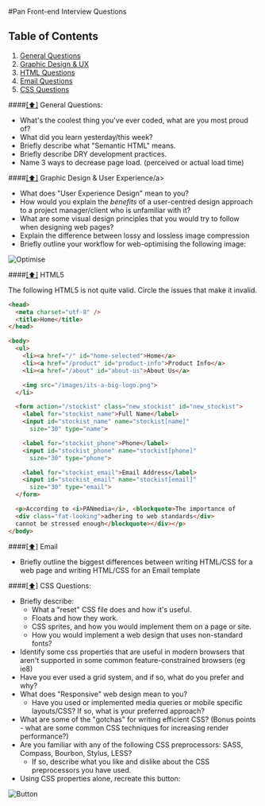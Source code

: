 #Pan Front-end Interview Questions

## <a name='toc'>Table of Contents</a>

  1. [General Questions](#general)
  1. [Graphic Design & UX](#graphic)
  1. [HTML Questions](#html)
  1. [Email Questions](#email)
  1. [CSS Questions](#css)


####[[⬆]](#toc) <a name='general'>General Questions:</a>

* What's the coolest thing you've ever coded, what are you most proud of?
* What did you learn yesterday/this week?
* Briefly describe what "Semantic HTML" means.
* Briefly describe DRY development practices.
* Name 3 ways to decrease page load. (perceived or actual load time)


####[[⬆]](#toc) <a name='graphic'>Graphic Design & User Experience/a>

* What does "User Experience Design" mean to you? 
* How would you explain the *benefits* of a user-centred design approach to a project manager/client who is unfamiliar with it?
* What are some visual design principles that you would try to follow when designing web pages?
* Explain the difference between lossy and lossless image compression
* Briefly outline your workflow for web-optimising the following image:

![Optimise](https://raw.github.com/PANmedia/Front-end-Developer-Interview-Questions/master/Lenna.png)


####[[⬆]](#toc) <a name='html'>HTML5</a>

The following HTML5 is not quite valid. Circle the issues that make it invalid.

```html
<head>
  <meta charset="utf-8" />
  <title>Home</title>
</head>

<body>
  <ul>
    <li><a href="/" id="home-selected">Home</a>
    <li><a href="/product" id="product-info">Product Info</a>
    <li><a href="/about" id="about-us">About Us</a>

    <img src="/images/its-a-big-logo.png">
  </li>

  <form action="/stockist" class="new_stockist" id="new_stockist">
    <label for="stockist_name">Full Name</label>
    <input id="stockist_name" name="stockist[name]"
      size="30" type="name">

    <label for="stockist_phone">Phone</label>
    <input id="stockist_phone" name="stockist[phone]"
      size="30" type="phone">

    <label for="stockist_email">Email Address</label>
    <input id="stockist_email" name="stockist[email]"
      size="30" type="email">
  </form>

  <p>According to <i>PANmedia</i>, <blockquote>The importance of
  <div class="fat-looking">adhering to web standards</div>
  cannot be stressed enough</blockquote></div></p>
</body>
```

####[[⬆]](#toc) <a name='email'>Email</a>

* Briefly outline the biggest differences between writing HTML/CSS for a web page and writing HTML/CSS for an Email template


####[[⬆]](#toc) <a name='css'>CSS Questions:</a>

* Briefly describe:
  * What a "reset" CSS file does and how it's useful.
  * Floats and how they work.
  * CSS sprites, and how you would implement them on a page or site.
  * How you would implement a web design that uses non-standard fonts?
* Identify some css properties that are useful in modern browsers that aren't supported in some common feature-constrained browsers (eg ie8)
* Have you ever used a grid system, and if so, what do you prefer and why?
* What does "Responsive" web design mean to you?
  * Have you used or implemented media queries or mobile specific layouts/CSS? If so, what is your preferred approach?
* What are some of the "gotchas" for writing efficient CSS? (Bonus points - what are some common CSS techniques for increasing render performance?)
* Are you familiar with any of the following CSS preprocessors: SASS, Compass, Bourbon, Stylus, LESS? 
  * If so, describe what you like and dislike about the CSS preprocessors you have used. 
* Using CSS properties alone, recreate this button:

![Button](https://raw.github.com/PANmedia/Front-end-Developer-Interview-Questions/master/css-button.png)
